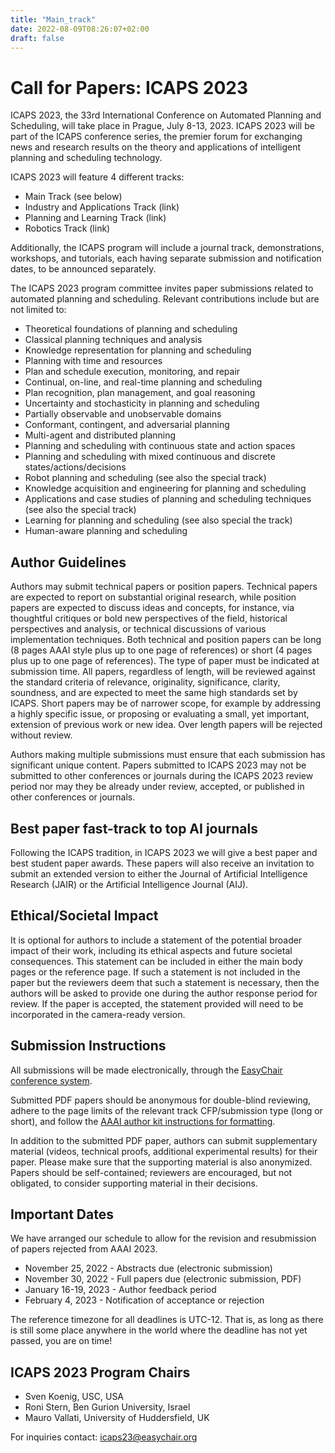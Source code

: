 ```yaml
---
title: "Main_track"
date: 2022-08-09T08:26:07+02:00
draft: false
---
```


# Call for Papers: ICAPS 2023

ICAPS 2023, the 33rd International Conference on Automated Planning and Scheduling, will take place in Prague, July 8-13, 2023. ICAPS 2023 will be part of the ICAPS conference series, the premier forum for exchanging news and research results on the theory and applications of intelligent planning and scheduling technology. 

ICAPS 2023 will feature 4 different tracks:

- Main Track (see below)
- Industry and Applications Track (link)
- Planning and Learning Track (link)
- Robotics Track (link)

Additionally, the ICAPS program will include a journal track, demonstrations, workshops, and tutorials, each having separate submission and notification dates, to be announced separately.

The ICAPS 2023 program committee invites paper submissions related to automated planning and scheduling. Relevant contributions include but are not limited to:

- Theoretical foundations of planning and scheduling
- Classical planning techniques and analysis
- Knowledge representation for planning and scheduling
- Planning with time and resources
- Plan and schedule execution, monitoring, and repair
- Continual, on-line, and real-time planning and scheduling
- Plan recognition, plan management, and goal reasoning
- Uncertainty and stochasticity in planning and scheduling
- Partially observable and unobservable domains
- Conformant, contingent, and adversarial planning
- Multi-agent and distributed planning
- Planning and scheduling with continuous state and action spaces
- Planning and scheduling with mixed continuous and discrete states/actions/decisions
- Robot planning and scheduling (see also the special track)
- Knowledge acquisition and engineering for planning and scheduling
- Applications and case studies of planning and scheduling techniques (see also the special track)
- Learning for planning and scheduling (see also special the track)
- Human-aware planning and scheduling


## Author Guidelines

Authors may submit technical papers or position papers. Technical papers are expected to report on substantial original research, while position papers are expected to discuss ideas and concepts, for instance, via thoughtful critiques or bold new perspectives of the field, historical perspectives and analysis, or technical discussions of various implementation techniques. Both technical and position papers can be long (8 pages AAAI style plus up to one page of references) or short (4 pages plus up to one page of references).  The type of paper must be indicated at submission time. All papers, regardless of length, will be reviewed against the standard criteria of relevance, originality, significance, clarity, soundness, and are expected to meet the same high standards set by ICAPS. Short papers may be of narrower scope, for example by addressing a highly specific issue, or proposing or evaluating a small, yet important, extension of previous work or new idea. Over length papers will be rejected without review.

Authors making multiple submissions must ensure that each submission has significant unique content. Papers submitted to ICAPS 2023 may not be submitted to other conferences or journals during the ICAPS 2023 review period nor may they be already under review, accepted, or published in other conferences or journals. 

## Best paper fast-track to top AI journals

Following the ICAPS tradition, in ICAPS 2023 we will give a best paper and best student paper awards. These papers will also receive an invitation to submit an extended version to either the Journal of Artificial Intelligence Research (JAIR) or the Artificial Intelligence Journal (AIJ). 

## Ethical/Societal Impact

It is optional for authors to include a statement of the potential broader impact of their work, including its ethical aspects and future societal consequences. This statement can be included in either the main body pages or the reference page. If such a statement is not included in the paper but the reviewers deem that such a statement is necessary, then the authors will be asked to provide one during the author response period for review. If the paper is accepted, the statement provided will need to be incorporated in the camera-ready version.


## Submission Instructions

All submissions will be made electronically, through the [EasyChair conference system](https://easychair.org/conferences/?conf=icaps23).

Submitted PDF papers should be anonymous for double-blind reviewing, adhere to the page limits of the relevant track CFP/submission type (long or short), and follow the [AAAI author kit instructions for formatting](https://www.aaai.org/Publications/Templates/AuthorKit23.zip). 

In addition to the submitted PDF paper, authors can submit supplementary material (videos, technical proofs, additional experimental results) for their paper. Please make sure that the supporting material is also anonymized. Papers should be self-contained; reviewers are encouraged, but not obligated, to consider supporting material in their decisions.


## Important Dates

We have arranged our schedule to allow for the revision and resubmission of papers rejected from AAAI 2023.

- November 25, 2022 - Abstracts due (electronic submission)
- November 30, 2022 - Full papers due (electronic submission, PDF)
- January 16-19, 2023 - Author feedback period
- February 4, 2023 - Notification of acceptance or rejection

The reference timezone for all deadlines is UTC-12. That is, as long as there is still some place anywhere in the world where the deadline has not yet passed, you are on time!



## ICAPS 2023 Program Chairs

- Sven Koenig, USC, USA
- Roni Stern, Ben Gurion University, Israel
- Mauro Vallati, University of Huddersfield, UK

For inquiries contact: <icaps23@easychair.org> 
